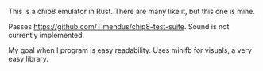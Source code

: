 This is a chip8 emulator in Rust. There are many like it, but this one is mine.

Passes https://github.com/Timendus/chip8-test-suite. Sound is not currently implemented.

My goal when I program is easy readability. Uses minifb for visuals, a very easy library. 
